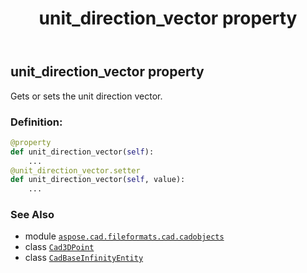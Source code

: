 ﻿---
title: unit_direction_vector property
second_title: Aspose.CAD for Python via .NET API References
description: 
type: docs
weight: 470
url: /python-net/aspose.cad.fileformats.cad.cadobjects/cadbaseinfinityentity/unit_direction_vector/
is_root: false
---

## unit_direction_vector property


Gets or sets the unit direction vector.
### Definition:
```python
@property
def unit_direction_vector(self):
    ...
@unit_direction_vector.setter
def unit_direction_vector(self, value):
    ...
```

### See Also
* module [`aspose.cad.fileformats.cad.cadobjects`](../../)
* class [`Cad3DPoint`](/cad/python-net/aspose.cad.fileformats.cad.cadobjects/cad3dpoint)
* class [`CadBaseInfinityEntity`](/cad/python-net/aspose.cad.fileformats.cad.cadobjects/cadbaseinfinityentity)
